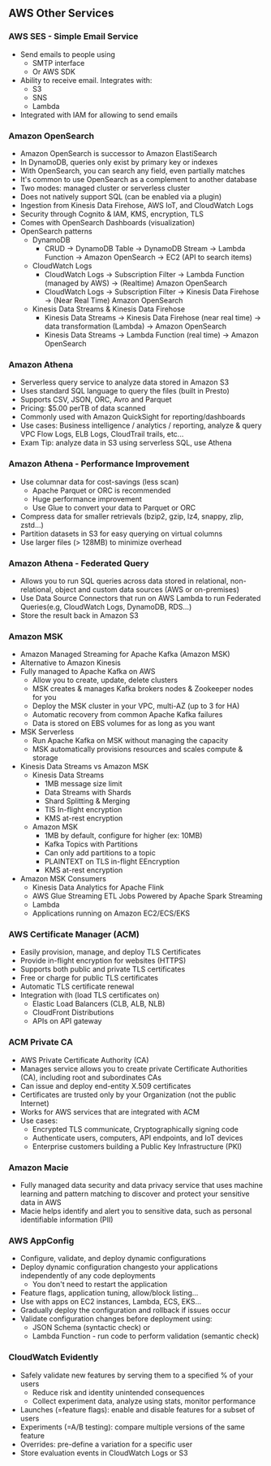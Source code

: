 ## AWS Other Services

### AWS SES - Simple Email Service

- Send emails to people using
    - SMTP interface
    - Or AWS SDK
- Ability to receive email. Integrates with:
    - S3
    - SNS
    - Lambda
- Integrated with IAM for allowing to send emails

### Amazon OpenSearch

- Amazon OpenSearch is successor to Amazon ElastiSearch
- In DynamoDB, queries only exist by primary key or indexes
- With OpenSearch, you can search any field, even partially matches
- It's common to use OpenSearch as a complement to another database
- Two modes: managed cluster or serverless cluster
- Does not natively support SQL (can be enabled via a plugin)
- Ingestion from Kinesis Data Firehose, AWS IoT, and CloudWatch Logs
- Security through Cognito & IAM, KMS, encryption, TLS
- Comes with OpenSearch Dashboards (visualization)
- OpenSearch patterns
    - DynamoDB
        - CRUD -> DynamoDB Table -> DynamoDB Stream -> Lambda Function -> Amazon OpenSearch -> EC2 (API to search items)
    - CloudWatch Logs
        - CloudWatch Logs -> Subscription Filter -> Lambda Function (managed by AWS) -> (Realtime) Amazon OpenSearch
        - CloudWatch Logs -> Subscription Filter -> Kinesis Data Firehose -> (Near Real Time) Amazon OpenSearch
    - Kinesis Data Streams & Kinesis Data Firehose
        - Kinesis Data Streams -> Kinesis Data Firehose (near real time) -> data transformation (Lambda) -> Amazon
          OpenSearch
        - Kinesis Data Streams -> Lambda Function (real time) -> Amazon OpenSearch

### Amazon Athena

- Serverless query service to analyze data stored in Amazon S3
- Uses standard SQL language to query the files (built in Presto)
- Supports CSV, JSON, ORC, Avro and Parquet
- Pricing: $5.00 perTB of data scanned
- Commonly used with Amazon QuickSight for reporting/dashboards
- Use cases: Business intelligence / analytics / reporting, analyze & query VPC Flow Logs, ELB Logs, CloudTrail trails,
  etc...
- Exam Tip: analyze data in S3 using serverless SQL, use Athena

### Amazon Athena - Performance Improvement

- Use columnar data for cost-savings (less scan)
    - Apache Parquet or ORC is recommended
    - Huge performance improvement
    - Use Glue to convert your data to Parquet or ORC
- Compress data for smaller retrievals (bzip2, gzip, lz4, snappy, zlip, zstd...)
- Partition datasets in S3 for easy querying on virtual columns
- Use larger files (> 128MB) to minimize overhead

### Amazon Athena - Federated Query

- Allows you to run SQL queries across data stored in relational, non-relational, object and custom data sources (AWS or
  on-premises)
- Use Data Source Connectors that run on AWS Lambda to run Federated Queries(e.g, CloudWatch Logs, DynamoDB, RDS...)
- Store the result back in Amazon S3

### Amazon MSK

- Amazon Managed Streaming for Apache Kafka (Amazon MSK)
- Alternative to Amazon Kinesis
- Fully managed to Apache Kafka on AWS
    - Allow you to create, update, delete clusters
    - MSK creates & manages Kafka brokers nodes & Zookeeper nodes for you
    - Deploy the MSK cluster in your VPC, multi-AZ (up to 3 for HA)
    - Automatic recovery from common Apache Kafka failures
    - Data is stored on EBS volumes for as long as you want
- MSK Serverless
    - Run Apache Kafka on MSK without managing the capacity
    - MSK automatically provisions resources and scales compute & storage
- Kinesis Data Streams vs Amazon MSK
    - Kinesis Data Streams
        - 1MB message size limit
        - Data Streams with Shards
        - Shard Splitting & Merging
        - TlS In-flight encryption
        - KMS at-rest encryption
    - Amazon MSK
        - 1MB by default, configure for higher (ex: 10MB)
        - Kafka Topics with Partitions
        - Can only add partitions to a topic
        - PLAINTEXT on TLS in-flight EEncryption
        - KMS at-rest encryption
- Amazon MSK Consumers
    - Kinesis Data Analytics for Apache Flink
    - AWS Glue Streaming ETL Jobs Powered by Apache Spark Streaming
    - Lambda
    - Applications running on Amazon EC2/ECS/EKS

### AWS Certificate Manager (ACM)

- Easily provision, manage, and deploy TLS Certificates
- Provide in-flight encryption for websites (HTTPS)
- Supports both public and private TLS certificates
- Free or charge for public TLS certificates
- Automatic TLS certificate renewal
- Integration with (load TLS certificates on)
    - Elastic Load Balancers (CLB, ALB, NLB)
    - CloudFront Distributions
    - APIs on API gateway

### ACM Private CA

- AWS Private Certificate Authority (CA)
- Manages service allows you to create private Certificate Authorities (CA), including root and subordinates CAs
- Can issue and deploy end-entity X.509 certificates
- Certificates are trusted only by your Organization (not the public Internet)
- Works for AWS services that are integrated with ACM
- Use cases:
    - Encrypted TLS communicate, Cryptographically signing code
    - Authenticate users, computers, API endpoints, and IoT devices
    - Enterprise customers building a Public Key Infrastructure (PKI)

### Amazon Macie

- Fully managed data security and data privacy service that uses machine learning and pattern matching to discover and
  protect your sensitive data in AWS
- Macie helps identify and alert you to sensitive data, such as personal identifiable information (PII)

### AWS AppConfig

- Configure, validate, and deploy dynamic configurations
- Deploy dynamic configuration changesto your applications independently of any code deployments
    - You don't need to restart the application
- Feature flags, application tuning, allow/block listing...
- Use with apps on EC2 instances, Lambda, ECS, EKS...
- Gradually deploy the configuration and rollback if issues occur
- Validate configuration changes before deployment using:
    - JSON Schema (syntactic check) or
    - Lambda Function - run code to perform validation (semantic check)

### CloudWatch Evidently

- Safely validate new features by serving them to a specified % of your users
    - Reduce risk and identity unintended consequences
    - Collect experiment data, analyze using stats, monitor performance
- Launches (=feature flags): enable and disable features for a subset of users
- Experiments (=A/B testing): compare multiple versions of the same feature
- Overrides: pre-define a variation for a specific user
- Store evaluation events in CloudWatch Logs or S3
